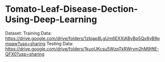 # Tomato-Leaf-Disease-Dection-Using-Deep-Learning



Dataset:
Training Data: https://drive.google.com/drive/folders/1zbjap8LgUm6EXXiAByBp5Qx8yB9pmqaw?usp=sharing
Testing Data: https://drive.google.com/drive/folders/1kuoUKcsu5WzpTkRWrym2hM9IftE-QFX0?usp=sharing
